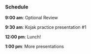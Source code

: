 ### Schedule

**9:00 am**: Optional Review 

**9:30 am**: Kojak practice presentation #1

**12:00 pm**: Lunch!

**1:00 pm**: More presentations
